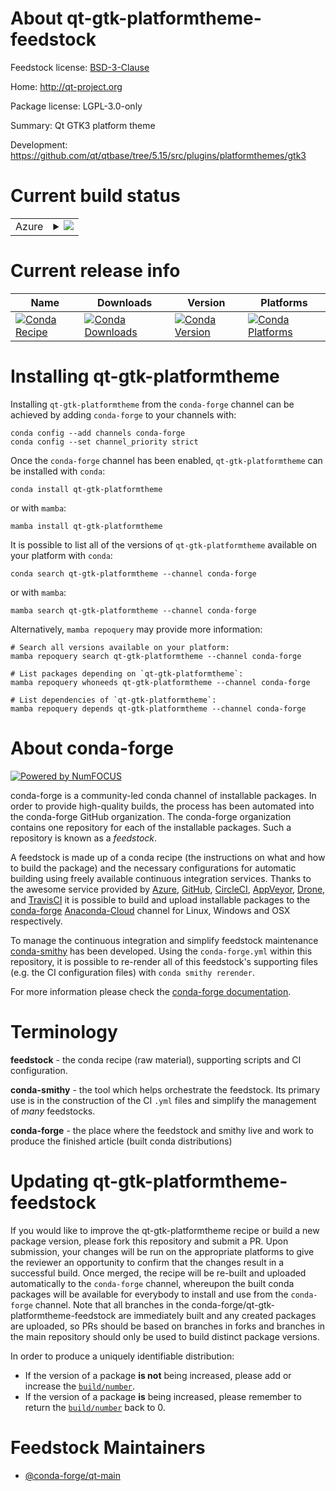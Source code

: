 About qt-gtk-platformtheme-feedstock
====================================

Feedstock license: [BSD-3-Clause](https://github.com/conda-forge/qt-gtk-platformtheme-feedstock/blob/main/LICENSE.txt)

Home: http://qt-project.org

Package license: LGPL-3.0-only

Summary: Qt GTK3 platform theme

Development: https://github.com/qt/qtbase/tree/5.15/src/plugins/platformthemes/gtk3

Current build status
====================


<table>
    
  <tr>
    <td>Azure</td>
    <td>
      <details>
        <summary>
          <a href="https://dev.azure.com/conda-forge/feedstock-builds/_build/latest?definitionId=18826&branchName=main">
            <img src="https://dev.azure.com/conda-forge/feedstock-builds/_apis/build/status/qt-gtk-platformtheme-feedstock?branchName=main">
          </a>
        </summary>
        <table>
          <thead><tr><th>Variant</th><th>Status</th></tr></thead>
          <tbody><tr>
              <td>linux_64</td>
              <td>
                <a href="https://dev.azure.com/conda-forge/feedstock-builds/_build/latest?definitionId=18826&branchName=main">
                  <img src="https://dev.azure.com/conda-forge/feedstock-builds/_apis/build/status/qt-gtk-platformtheme-feedstock?branchName=main&jobName=linux&configuration=linux%20linux_64_" alt="variant">
                </a>
              </td>
            </tr><tr>
              <td>linux_aarch64</td>
              <td>
                <a href="https://dev.azure.com/conda-forge/feedstock-builds/_build/latest?definitionId=18826&branchName=main">
                  <img src="https://dev.azure.com/conda-forge/feedstock-builds/_apis/build/status/qt-gtk-platformtheme-feedstock?branchName=main&jobName=linux&configuration=linux%20linux_aarch64_" alt="variant">
                </a>
              </td>
            </tr><tr>
              <td>linux_ppc64le</td>
              <td>
                <a href="https://dev.azure.com/conda-forge/feedstock-builds/_build/latest?definitionId=18826&branchName=main">
                  <img src="https://dev.azure.com/conda-forge/feedstock-builds/_apis/build/status/qt-gtk-platformtheme-feedstock?branchName=main&jobName=linux&configuration=linux%20linux_ppc64le_" alt="variant">
                </a>
              </td>
            </tr>
          </tbody>
        </table>
      </details>
    </td>
  </tr>
</table>

Current release info
====================

| Name | Downloads | Version | Platforms |
| --- | --- | --- | --- |
| [![Conda Recipe](https://img.shields.io/badge/recipe-qt--gtk--platformtheme-green.svg)](https://anaconda.org/conda-forge/qt-gtk-platformtheme) | [![Conda Downloads](https://img.shields.io/conda/dn/conda-forge/qt-gtk-platformtheme.svg)](https://anaconda.org/conda-forge/qt-gtk-platformtheme) | [![Conda Version](https://img.shields.io/conda/vn/conda-forge/qt-gtk-platformtheme.svg)](https://anaconda.org/conda-forge/qt-gtk-platformtheme) | [![Conda Platforms](https://img.shields.io/conda/pn/conda-forge/qt-gtk-platformtheme.svg)](https://anaconda.org/conda-forge/qt-gtk-platformtheme) |

Installing qt-gtk-platformtheme
===============================

Installing `qt-gtk-platformtheme` from the `conda-forge` channel can be achieved by adding `conda-forge` to your channels with:

```
conda config --add channels conda-forge
conda config --set channel_priority strict
```

Once the `conda-forge` channel has been enabled, `qt-gtk-platformtheme` can be installed with `conda`:

```
conda install qt-gtk-platformtheme
```

or with `mamba`:

```
mamba install qt-gtk-platformtheme
```

It is possible to list all of the versions of `qt-gtk-platformtheme` available on your platform with `conda`:

```
conda search qt-gtk-platformtheme --channel conda-forge
```

or with `mamba`:

```
mamba search qt-gtk-platformtheme --channel conda-forge
```

Alternatively, `mamba repoquery` may provide more information:

```
# Search all versions available on your platform:
mamba repoquery search qt-gtk-platformtheme --channel conda-forge

# List packages depending on `qt-gtk-platformtheme`:
mamba repoquery whoneeds qt-gtk-platformtheme --channel conda-forge

# List dependencies of `qt-gtk-platformtheme`:
mamba repoquery depends qt-gtk-platformtheme --channel conda-forge
```


About conda-forge
=================

[![Powered by
NumFOCUS](https://img.shields.io/badge/powered%20by-NumFOCUS-orange.svg?style=flat&colorA=E1523D&colorB=007D8A)](https://numfocus.org)

conda-forge is a community-led conda channel of installable packages.
In order to provide high-quality builds, the process has been automated into the
conda-forge GitHub organization. The conda-forge organization contains one repository
for each of the installable packages. Such a repository is known as a *feedstock*.

A feedstock is made up of a conda recipe (the instructions on what and how to build
the package) and the necessary configurations for automatic building using freely
available continuous integration services. Thanks to the awesome service provided by
[Azure](https://azure.microsoft.com/en-us/services/devops/), [GitHub](https://github.com/),
[CircleCI](https://circleci.com/), [AppVeyor](https://www.appveyor.com/),
[Drone](https://cloud.drone.io/welcome), and [TravisCI](https://travis-ci.com/)
it is possible to build and upload installable packages to the
[conda-forge](https://anaconda.org/conda-forge) [Anaconda-Cloud](https://anaconda.org/)
channel for Linux, Windows and OSX respectively.

To manage the continuous integration and simplify feedstock maintenance
[conda-smithy](https://github.com/conda-forge/conda-smithy) has been developed.
Using the ``conda-forge.yml`` within this repository, it is possible to re-render all of
this feedstock's supporting files (e.g. the CI configuration files) with ``conda smithy rerender``.

For more information please check the [conda-forge documentation](https://conda-forge.org/docs/).

Terminology
===========

**feedstock** - the conda recipe (raw material), supporting scripts and CI configuration.

**conda-smithy** - the tool which helps orchestrate the feedstock.
                   Its primary use is in the construction of the CI ``.yml`` files
                   and simplify the management of *many* feedstocks.

**conda-forge** - the place where the feedstock and smithy live and work to
                  produce the finished article (built conda distributions)


Updating qt-gtk-platformtheme-feedstock
=======================================

If you would like to improve the qt-gtk-platformtheme recipe or build a new
package version, please fork this repository and submit a PR. Upon submission,
your changes will be run on the appropriate platforms to give the reviewer an
opportunity to confirm that the changes result in a successful build. Once
merged, the recipe will be re-built and uploaded automatically to the
`conda-forge` channel, whereupon the built conda packages will be available for
everybody to install and use from the `conda-forge` channel.
Note that all branches in the conda-forge/qt-gtk-platformtheme-feedstock are
immediately built and any created packages are uploaded, so PRs should be based
on branches in forks and branches in the main repository should only be used to
build distinct package versions.

In order to produce a uniquely identifiable distribution:
 * If the version of a package **is not** being increased, please add or increase
   the [``build/number``](https://docs.conda.io/projects/conda-build/en/latest/resources/define-metadata.html#build-number-and-string).
 * If the version of a package **is** being increased, please remember to return
   the [``build/number``](https://docs.conda.io/projects/conda-build/en/latest/resources/define-metadata.html#build-number-and-string)
   back to 0.

Feedstock Maintainers
=====================

* [@conda-forge/qt-main](https://github.com/conda-forge/qt-main/)

